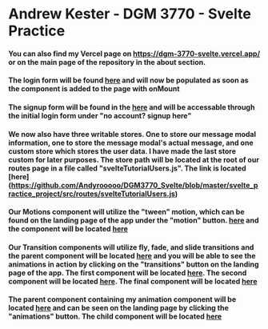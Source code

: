 # Andrew Kester - DGM 3770 - Svelte Practice

#### You can also find my Vercel page on https://dgm-3770-svelte.vercel.app/ or on the main page of the repository in the about section.

#### The login form will be found [here](https://github.com/Andyrooooo/DGM3770_Svelte/blob/master/svelte_practice_project/src/routes/loginComponent/%2Bpage.svelte) and will now be populated as soon as the component is added to the page with onMount

#### The signup form will be found in the [here](https://github.com/Andyrooooo/DGM3770_Svelte/blob/master/svelte_practice_project/src/routes/signupForm/%2Bpage.svelte) and will be accessable through the initial login form under "no account? signup here"

#### We now also have three writable stores. One to store our message modal information, one to store the message modal's actual message, and one custom store which stores the user data. I have made the last store custom for later purposes. The store path will be located at the root of our routes page in a file called "svelteTutorialUsers.js". The link is located [here] (https://github.com/Andyrooooo/DGM3770_Svelte/blob/master/svelte_practice_project/src/routes/svelteTutorialUsers.js)

#### Our Motions component will utilize the "tween" motion, which can be found on the landing page of the app under the "motion" button. [here](https://github.com/Andyrooooo/DGM3770_Svelte/blob/master/svelte_practice_project/src/routes/motion/%2Bpage.svelte) and the component will be located [here](https://github.com/Andyrooooo/DGM3770_Svelte/blob/master/svelte_practice_project/src/routes/motion/tweens.svelte)

#### Our Transition components will utilize fly, fade, and slide transitions and the parent component will be located [here](https://github.com/Andyrooooo/DGM3770_Svelte/blob/master/svelte_practice_project/src/routes/transitions/%2Bpage.svelte) and you will be able to see the animations in action by clicking on the "transitions" button on the landing page of the app. The first component will be located [here](https://github.com/Andyrooooo/DGM3770_Svelte/blob/master/svelte_practice_project/src/routes/transitions/slide.svelte). The second component will be located [here](https://github.com/Andyrooooo/DGM3770_Svelte/blob/master/svelte_practice_project/src/routes/transitions/fly.svelte). The final component will be located [here](https://github.com/Andyrooooo/DGM3770_Svelte/blob/master/svelte_practice_project/src/routes/transitions/fade.svelte)

#### The parent component containing my animation component will be located [here](https://github.com/Andyrooooo/DGM3770_Svelte/blob/master/svelte_practice_project/src/routes/animations/%2Bpage.svelte) and can be seen on the landing page by clicking the "animations" button. The child component will be located [here](https://github.com/Andyrooooo/DGM3770_Svelte/blob/master/svelte_practice_project/src/routes/animations/animateDirective.svelte)
